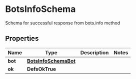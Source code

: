 

# BotsInfoSchema

Schema for successful response from bots.info method

## Properties

| Name | Type | Description | Notes |
|------------ | ------------- | ------------- | -------------|
|**bot** | [**BotsInfoSchemaBot**](BotsInfoSchemaBot.md) |  |  |
|**ok** | **DefsOkTrue** |  |  |



